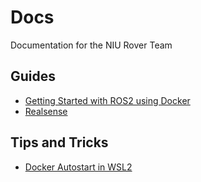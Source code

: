 # Docs

Documentation for the NIU Rover Team

## Guides
* [Getting Started with ROS2 using Docker](./Guides/Getting-Started-with-ROS2-using-Docker.md)
* [Realsense](./Guides/Realsense.md)

## Tips and Tricks

* [Docker Autostart in WSL2](./Tips-n-Tricks/docker-autostart.md)
